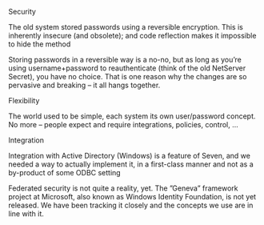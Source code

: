 <properties date="2016-05-11"
SortOrder="37"
/>

Security

The old system stored passwords using a reversible encryption. This is inherently insecure (and obsolete); and code reflection makes it impossible to hide the method

Storing passwords in a reversible way is a no-no, but as long as you’re using username+password to reauthenticate (think of the old NetServer Secret), you have no choice. That is one reason why the changes are so pervasive and breaking – it all hangs together.

Flexibility

The world used to be simple, each system its own user/password concept. No more – people expect and require integrations, policies, control, ...

Integration

Integration with Active Directory (Windows) is a feature of Seven, and we needed a way to actually implement it, in a first-class manner and not as a by-product of some ODBC setting

Federated security is not quite a reality, yet. The ”Geneva” framework project at Microsoft, also known as Windows Identity Foundation, is not yet released. We have been tracking it closely and the concepts we use are in line with it.
